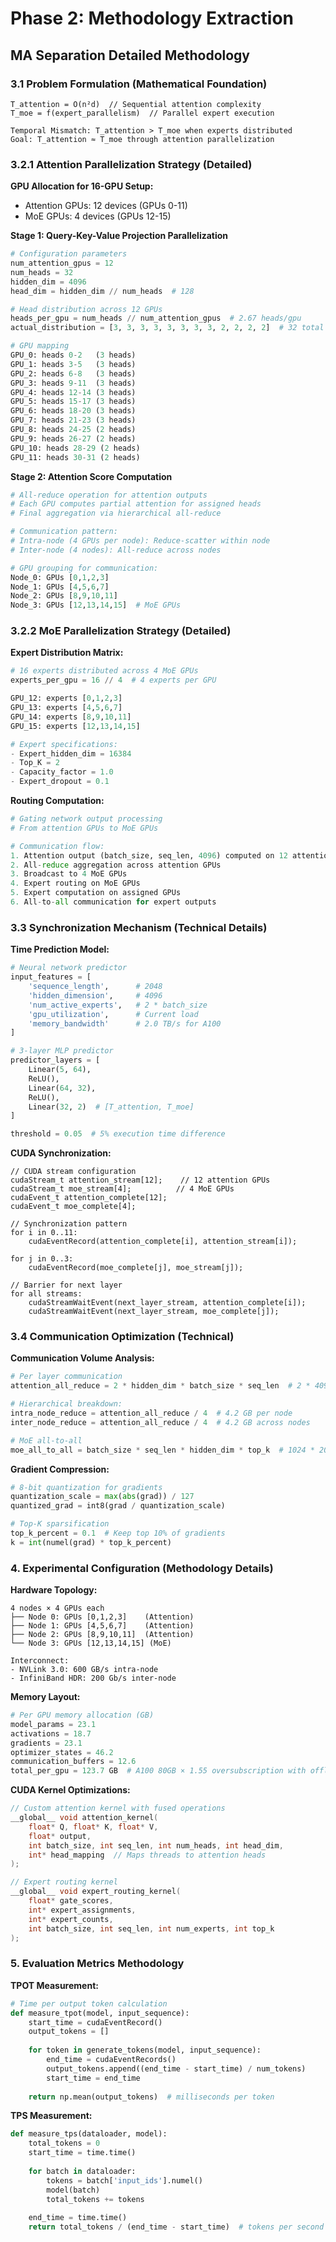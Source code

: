 # Phase 2: Methodology Extraction

## MA Separation Detailed Methodology

### 3.1 Problem Formulation (Mathematical Foundation)
```
T_attention = O(n²d)  // Sequential attention complexity
T_moe = f(expert_parallelism)  // Parallel expert execution

Temporal Mismatch: T_attention > T_moe when experts distributed
Goal: T_attention ≈ T_moe through attention parallelization
```

### 3.2.1 Attention Parallelization Strategy (Detailed)

**GPU Allocation for 16-GPU Setup:**
- Attention GPUs: 12 devices (GPUs 0-11)
- MoE GPUs: 4 devices (GPUs 12-15)

**Stage 1: Query-Key-Value Projection Parallelization**
```python
# Configuration parameters
num_attention_gpus = 12
num_heads = 32
hidden_dim = 4096
head_dim = hidden_dim // num_heads  # 128

# Head distribution across 12 GPUs
heads_per_gpu = num_heads // num_attention_gpus  # 2.67 heads/gpu
actual_distribution = [3, 3, 3, 3, 3, 3, 3, 3, 2, 2, 2, 2]  # 32 total

# GPU mapping
GPU_0: heads 0-2   (3 heads)
GPU_1: heads 3-5   (3 heads)
GPU_2: heads 6-8   (3 heads)
GPU_3: heads 9-11  (3 heads)
GPU_4: heads 12-14 (3 heads)
GPU_5: heads 15-17 (3 heads)
GPU_6: heads 18-20 (3 heads)
GPU_7: heads 21-23 (3 heads)
GPU_8: heads 24-25 (2 heads)
GPU_9: heads 26-27 (2 heads)
GPU_10: heads 28-29 (2 heads)
GPU_11: heads 30-31 (2 heads)
```

**Stage 2: Attention Score Computation**
```python
# All-reduce operation for attention outputs
# Each GPU computes partial attention for assigned heads
# Final aggregation via hierarchical all-reduce

# Communication pattern:
# Intra-node (4 GPUs per node): Reduce-scatter within node
# Inter-node (4 nodes): All-reduce across nodes

# GPU grouping for communication:
Node_0: GPUs [0,1,2,3]    
Node_1: GPUs [4,5,6,7]
Node_2: GPUs [8,9,10,11]
Node_3: GPUs [12,13,14,15]  # MoE GPUs
```

### 3.2.2 MoE Parallelization Strategy (Detailed)

**Expert Distribution Matrix:**
```python
# 16 experts distributed across 4 MoE GPUs
experts_per_gpu = 16 // 4  # 4 experts per GPU

GPU_12: experts [0,1,2,3]
GPU_13: experts [4,5,6,7]  
GPU_14: experts [8,9,10,11]
GPU_15: experts [12,13,14,15]

# Expert specifications:
- Expert_hidden_dim = 16384
- Top_K = 2
- Capacity_factor = 1.0
- Expert_dropout = 0.1
```

**Routing Computation:**
```python
# Gating network output processing
# From attention GPUs to MoE GPUs

# Communication flow:
1. Attention output (batch_size, seq_len, 4096) computed on 12 attention GPUs
2. All-reduce aggregation across attention GPUs
3. Broadcast to 4 MoE GPUs
4. Expert routing on MoE GPUs
5. Expert computation on assigned GPUs
6. All-to-all communication for expert outputs
```

### 3.3 Synchronization Mechanism (Technical Details)

**Time Prediction Model:**
```python
# Neural network predictor
input_features = [
    'sequence_length',      # 2048
    'hidden_dimension',     # 4096
    'num_active_experts',   # 2 * batch_size
    'gpu_utilization',      # Current load
    'memory_bandwidth'      # 2.0 TB/s for A100
]

# 3-layer MLP predictor
predictor_layers = [
    Linear(5, 64),
    ReLU(),
    Linear(64, 32),
    ReLU(), 
    Linear(32, 2)  # [T_attention, T_moe]
]

threshold = 0.05  # 5% execution time difference
```

**CUDA Synchronization:**
```cuda
// CUDA stream configuration
cudaStream_t attention_stream[12];    // 12 attention GPUs
cudaStream_t moe_stream[4];          // 4 MoE GPUs
cudaEvent_t attention_complete[12];
cudaEvent_t moe_complete[4];

// Synchronization pattern
for i in 0..11:
    cudaEventRecord(attention_complete[i], attention_stream[i]);
    
for j in 0..3:
    cudaEventRecord(moe_complete[j], moe_stream[j]);

// Barrier for next layer
for all streams:
    cudaStreamWaitEvent(next_layer_stream, attention_complete[i]);
    cudaStreamWaitEvent(next_layer_stream, moe_complete[j]);
```

### 3.4 Communication Optimization (Technical)

**Communication Volume Analysis:**
```python
# Per layer communication
attention_all_reduce = 2 * hidden_dim * batch_size * seq_len  # 2 * 4096 * 1024 * 2048 = 16.8 GB

# Hierarchical breakdown:
intra_node_reduce = attention_all_reduce / 4  # 4.2 GB per node
inter_node_reduce = attention_all_reduce / 4  # 4.2 GB across nodes

# MoE all-to-all
moe_all_to_all = batch_size * seq_len * hidden_dim * top_k  # 1024 * 2048 * 4096 * 2 = 16.8 GB
```

**Gradient Compression:**
```python
# 8-bit quantization for gradients
quantization_scale = max(abs(grad)) / 127
quantized_grad = int8(grad / quantization_scale)

# Top-K sparsification
top_k_percent = 0.1  # Keep top 10% of gradients
k = int(numel(grad) * top_k_percent)
```

### 4. Experimental Configuration (Methodology Details)

**Hardware Topology:**
```
4 nodes × 4 GPUs each
├── Node 0: GPUs [0,1,2,3]    (Attention)
├── Node 1: GPUs [4,5,6,7]    (Attention)  
├── Node 2: GPUs [8,9,10,11]  (Attention)
└── Node 3: GPUs [12,13,14,15] (MoE)

Interconnect:
- NVLink 3.0: 600 GB/s intra-node
- InfiniBand HDR: 200 Gb/s inter-node
```

**Memory Layout:**
```python
# Per GPU memory allocation (GB)
model_params = 23.1
activations = 18.7
gradients = 23.1
optimizer_states = 46.2
communication_buffers = 12.6
total_per_gpu = 123.7 GB  # A100 80GB × 1.55 oversubscription with offloading
```

**CUDA Kernel Optimizations:**
```cpp
// Custom attention kernel with fused operations
__global__ void attention_kernel(
    float* Q, float* K, float* V,
    float* output,
    int batch_size, int seq_len, int num_heads, int head_dim,
    int* head_mapping  // Maps threads to attention heads
);

// Expert routing kernel
__global__ void expert_routing_kernel(
    float* gate_scores,
    int* expert_assignments,
    int* expert_counts,
    int batch_size, int seq_len, int num_experts, int top_k
);
```

### 5. Evaluation Metrics Methodology

**TPOT Measurement:**
```python
# Time per output token calculation
def measure_tpot(model, input_sequence):
    start_time = cudaEventRecord()
    output_tokens = []
    
    for token in generate_tokens(model, input_sequence):
        end_time = cudaEventRecords()
        output_tokens.append((end_time - start_time) / num_tokens)
        start_time = end_time
        
    return np.mean(output_tokens)  # milliseconds per token
```

**TPS Measurement:**
```python
def measure_tps(dataloader, model):
    total_tokens = 0
    start_time = time.time()
    
    for batch in dataloader:
        tokens = batch['input_ids'].numel()
        model(batch)
        total_tokens += tokens
        
    end_time = time.time()
    return total_tokens / (end_time - start_time)  # tokens per second
```